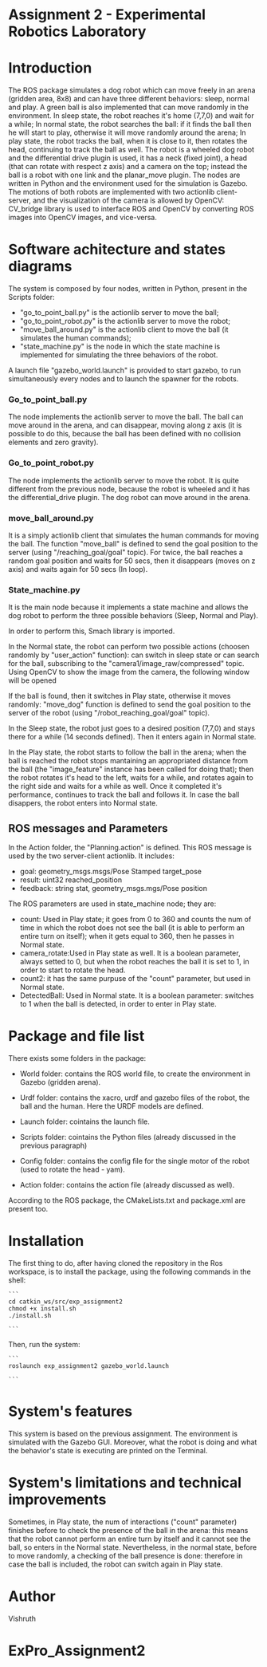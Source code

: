 # Assignment 2 - Experimental Robotics Laboratory 
# Introduction 

The ROS package simulates a dog robot which can move freely in an arena (gridden area, 8x8) and can have three different behaviors: sleep, normal and play. A green ball is also implemented that can move randomly in the environment. 
In sleep state, the robot reaches it's home (7,7,0) and wait for a while; 
In normal state, the robot searches the ball: if it finds the ball then he will start to play, otherwise it will move randomly around the arena; 
In play state, the robot tracks the ball, when it is close to it, then rotates the head, continuing to track the ball as well. 
The robot is a wheeled dog robot and the differential drive plugin is used, it has a neck (fixed joint), a head (that can rotate  with respect z axis) and a camera on the top; instead the ball is a robot with one link and the planar_move plugin. 
The nodes are written in Python and the environment used for the simulation is Gazebo. 
The motions of both robots are implemented with two actionlib client-server, and the visualization of the camera is allowed by OpenCV: CV_bridge library is used to interface ROS and OpenCV by converting ROS images into OpenCV images, and vice-versa. 


# Software achitecture and states diagrams 

The system is composed by four nodes, written in Python, present in the Scripts folder: 

 - "go_to_point_ball.py" is the actionlib server to move the ball; 
 - "go_to_point_robot.py" is the actionlib server to move the robot; 
 - "move_ball_around.py" is the actionlib client to move the ball (it simulates the human commands); 
 - "state_machine.py" is the node in which the state machine is implemented for simulating the three behaviors of the robot. 

A launch file "gazebo_world.launch" is provided to start gazebo, to run simultaneously every nodes and to launch the spawner for the robots.

### Go_to_point_ball.py 
The node implements the actionlib server to move the ball. The ball can move around in the arena, and can disappear, moving along z axis (it is possible to do this, because the ball has been defined with no collision elements and zero gravity). 

### Go_to_point_robot.py 
The node implements the actionlib server to move the robot. It is quite different from the previous node, because the robot is wheeled and it has the differential_drive plugin. 
The dog robot can move around in the arena. 

### move_ball_around.py 
It is a simply actionlib client that simulates the human commands for moving the ball. 
The function "move_ball" is defined to send the goal position to the server (using "/reaching_goal/goal" topic). 
For twice, the ball reaches a random goal position and waits for 50 secs, then it disappears (moves on z axis) and waits again for 50 secs (In loop). 

### State_machine.py 
It is the main node because it implements a state machine and allows the dog robot to perform the three possible behaviors (Sleep, Normal and Play). 

In order to perform this, Smach library is imported. 

In the Normal state, the robot can perform two possible actions (choosen randomly by "user_action" function): can switch in sleep state or can search for the ball, subscribing to the "camera1/image_raw/compressed" topic. Using OpenCV to show the image from the camera, the following window will be opened 


If the ball is found, then it switches in Play state, otherwise it moves randomly: "move_dog" function is defined to send the goal position to the server of the robot (using "/robot_reaching_goal/goal" topic). 

In the Sleep state, the robot just goes to a desired position (7,7,0) and stays there for a while (14 seconds defined). Then it enters again in Normal state. 

In the Play state, the robot starts to follow the ball in the arena; when the ball is reached the robot stops mantaining an appropriated distance from the ball (the "image_feature" instance has been called for doing that); then the robot rotates it's head to the left, waits for a while, and rotates again to the right side and waits for a while as well. Once it completed it's performance, continues to track the ball and follows it. In case the ball disappers, the robot enters into Normal state. 

## ROS messages and Parameters 

In the Action folder, the "Planning.action" is defined. This ROS message is used by the two server-client actionlib. It includes: 

 - goal: geometry_msgs.msgs/Pose Stamped target_pose 
 - result: uint32 reached_position 
 - feedback: string stat, geometry_msgs.mgs/Pose position 

The ROS parameters are used in state_machine node; they are: 

 - count: Used in Play state;  it goes from 0 to 360 and counts the num of time in which the robot does not see the ball (it is able to perform an entire turn on itself); when it gets equal to 360, then he passes in Normal state. 
 - camera_rotate:Used in Play state as well. It is a boolean parameter, always setted to 0, but when the robot reaches the ball it is set to 1, in order to start to rotate the head. 
 - count2: it has the same purpuse of the "count" parameter, but used in Normal state. 
 - DetectedBall: Used in Normal state. It is a boolean parameter: switches to 1 when the ball is detected, in order to enter in Play state. 

# Package and file list 

There exists some folders in the package: 

 - World folder: contains the ROS world file, to create the environment in Gazebo (gridden arena). 

 - Urdf folder: contains the xacro, urdf and gazebo files of the robot, the ball and the human. Here the URDF models are defined. 

 - Launch folder: cointains the launch file. 
 - Scripts folder: cointains the Python files (already discussed in the previous paragraph) 
 - Config folder: contains the config file for the single motor of the robot (used to rotate the head - yam). 
 - Action folder: contains the action file (already discussed as well). 

According to the ROS package, the CMakeLists.txt and package.xml are present too. 


# Installation
 
The first thing to do, after having cloned the repository in the Ros workspace, is to install the package, using the following commands in the shell:

   
    ```
    cd catkin_ws/src/exp_assignment2
    chmod +x install.sh 
    ./install.sh 

    ```


Then, run the system: 

    
    ```
    roslaunch exp_assignment2 gazebo_world.launch
    
    ```

# System's features 

This system is based on the previous assignment. 
The environment is simulated with the Gazebo GUI. Moreover, what the robot is doing and what the behavior's state is executing are printed on the Terminal. 



# System's limitations and technical improvements 

Sometimes, in Play state, the num of interactions ("count" parameter) finishes before to check the presence of the ball in the arena: this means that the robot cannot perform an entire turn by itself and it cannot see the ball, so enters in the Normal state. Nevertheless, in the normal state, before to move randomly, a checking of the ball presence is done: therefore in case the ball is included, the robot can switch again in Play state. 


# Author 

Vishruth

# ExPro_Assignment2
